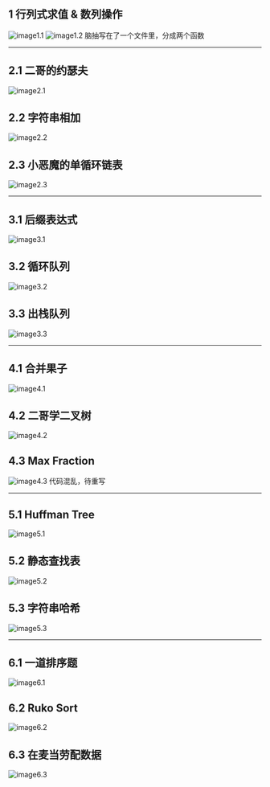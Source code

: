 ## 1 行列式求值 & 数列操作
![image1.1](/que_intro/que1.1.png "行列式求值")
![image1.2](/que_intro/que1.2.png "数列操作")
脑抽写在了一个文件里，分成两个函数

---

## 2.1 二哥的约瑟夫
![image2.1](/que_intro/que2.1.png "二哥的约瑟夫")

## 2.2 字符串相加
![image2.2](/que_intro/que2.2.png "字符串相加")

## 2.3 小恶魔的单循环链表
![image2.3](/que_intro/que2.3.png "小恶魔的单循环链表")

---

## 3.1 后缀表达式
![image3.1](/que_intro/que3.1.png "后缀表达式")

## 3.2 循环队列
![image3.2](/que_intro/que3.2.png "循环队列")

## 3.3 出栈队列
![image3.3](/que_intro/que3.3.png "出栈队列")

---

## 4.1 合并果子
![image4.1](/que_intro/que4.1.png "合并果子")

## 4.2 二哥学二叉树
![image4.2](/que_intro/que4.2.png "二哥学二叉树")

## 4.3 Max Fraction
![image4.3](/que_intro/que4.3.png "Max Fraction")
代码混乱，待重写

---

## 5.1 Huffman Tree
![image5.1](/que_intro/que5.1.png "Huffman Tree")

## 5.2 静态查找表
![image5.2](/que_intro/que5.2.png "静态查找表")

## 5.3 字符串哈希
![image5.3](/que_intro/que5.3.png "字符串哈希")

---

## 6.1 一道排序题
![image6.1](/que_intro/que6.1.png "一道排序题")

## 6.2 Ruko Sort
![image6.2](/que_intro/que6.2.png "Ruko Sort")

## 6.3 在麦当劳配数据
![image6.3](/que_intro/que6.3.png "在麦当劳配数据")
